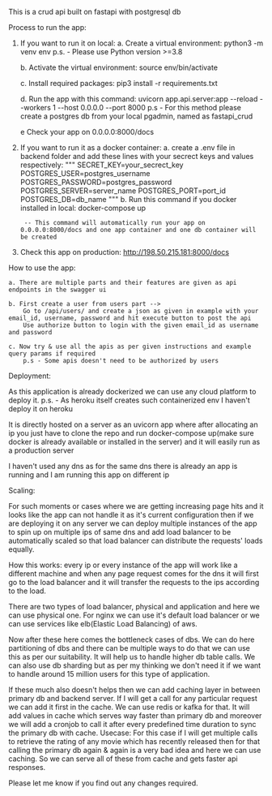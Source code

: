 This is a crud api built on fastapi with postgresql db

Process to run the app:

1. If you want to run it on local:
    a. Create a virtual environment: 
        python3 -m venv env
        p.s. - Please use Python version >=3.8
    
    b. Activate the virtual environment:
        source env/bin/activate
    
    c. Install required packages:
        pip3 install -r requirements.txt
    
    d. Run the app with this command:
        uvicorn app.api.server:app --reload --workers 1 --host 0.0.0.0 --port 8000
        p.s - For this method please create a postgres db from your local pgadmin, named as fastapi_crud

    e Check your app on 0.0.0.0:8000/docs

2. If you want to run it as a docker container:
    a. create a .env file in backend folder and add these lines with your secrect keys and values respectively:
        """
        SECRET_KEY=your_secrect_key
        POSTGRES_USER=postgres_username
        POSTGRES_PASSWORD=postgres_password
        POSTGRES_SERVER=server_name
        POSTGRES_PORT=port_id
        POSTGRES_DB=db_name
        """
    b. Run this command if you docker installed in local:
        docker-compose up

        -- This command will automatically run your app on 0.0.0.0:8000/docs and one app container and one db container will be created

3. Check this app on production:
    http://198.50.215.181:8000/docs

How to use the app:

    a. There are multiple parts and their features are given as api endpoints in the swagger ui

    b. First create a user from users part --> 
        Go to /api/users/ and create a json as given in example with your email_id, username, password and hit execute button to post the api
        Use authorize button to login with the given email_id as username and password
    
    c. Now try & use all the apis as per given instructions and example query params if required
        p.s - Some apis doesn't need to be authorized by users

Deployment:

As this application is already dockerized we can use any cloud platform to deploy it.
p.s. - As heroku itself creates such containerized env I haven't deploy it on heroku

It is directly hosted on a server as an uvicorn app where after allocating an ip you just have to clone the repo and run docker-compose up(make sure docker is already available or installed in the server) and it will easily run as a production server

I haven't used any dns as for the same dns there is already an app is running and I am running this app on different ip

Scaling:

For such moments or cases where we are getting increasing page hits and it looks like the app can not handle it as it's current configuration then
if we are deploying it on any server we can deploy multiple instances of the app to spin up on multiple ips of same dns and add load balancer to be automatically scaled so that load balancer can distribute the requests' loads equally.

How this works: every ip or every instance of the app will work like a different machine and when any page request comes for the dns it will first go to
the load balancer and it will transfer the requests to the ips according to the load. 

There are two types of load balancer, physical and application and here we can use physical one. For nginx we can use it's default load balancer or we can use services like elb(Elastic Load Balancing) of aws.

Now after these here comes the bottleneck cases of dbs. We can do here partitioning of dbs and there can be multiple ways to do that we can use this as per our suitability. It will help us to handle higher db table calls. We can also use db sharding but as per my thinking we don't need it if we want to handle around 15 million users for this type of application.

If these much also doesn't helps then we can add caching layer in between primary db and backend server. If I will get a call for any particular request we can add it first in the cache. We can use redis or kafka for that. It will add values in cache which serves way faster than primary db and moreover we will add a cronjob to call it after every predefined time duration to sync the primary db with cache. Usecase: For this case if I will get multiple calls to retrieve the rating of any movie which has recently released then for that calling the primary db again & again is a very bad idea and here we can use caching. So we can serve all of these from cache and gets faster api responses.

Please let me know if you find out any changes required.